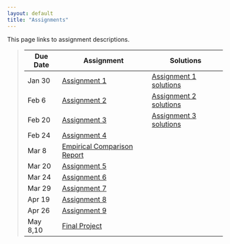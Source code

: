 ```yaml
---
layout: default
title: "Assignments"
---
```


This page links to assignment descriptions.

> Due Date |                Assignment                                | Solutions                                               |
> -------- | -------------------------------------------------------- | ------------------------------------------------------- |
> Jan 30   | [Assignment 1](../assign/assign01.html)                  | [Assignment 1 solutions](../assign/sol/assign01sol.pdf) |
> Feb 6    | [Assignment 2](../assign/assign02.html)                  | [Assignment 2 solutions](../assign/sol/assign02sol.pdf) |
> Feb 20   | [Assignment 3](../assign/assign03.html)                  | [Assignment 3 solutions](../assign/sol/assign03sol.pdf) |
> Feb 24   | [Assignment 4](../assign/assign04.html)                  | <!-- [Assignment 4 solutions](../assign/sol/assign04sol.pdf) --> |
> Mar 8    | [Empirical Comparison Report](../assign/emp_comp.html)   |           |
> Mar 20   | [Assignment 5](../assign/assign05.html)                  | <!-- [Assignment 5 solutions](../assign/sol/assign05sol.pdf) --> |
> Mar 24   | [Assignment 6](../assign/assign06.html)                  | <!-- [Assignment 6 solutions](../assign/sol/assign06sol.pdf) --> |
> Mar 29   | [Assignment 7](../assign/assign07.html)                  | <!-- [Assignment 7 solutions](../assign/sol/assign07sol.pdf) --> |
> Apr 19   | [Assignment 8](../assign/assign08.html)                  | <!-- [Assignment 8 solutions](../assign/sol/assign08sol.pdf) --> |
> Apr 26   | [Assignment 9](../assign/assign09.html)                  | <!-- [Assignment 9 solutions](../assign/sol/assign09sol.pdf) --> |
> May 8,10 | [Final Project](../assign/finalproj.html)                |           |
